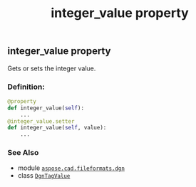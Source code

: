 ﻿---
title: integer_value property
second_title: Aspose.CAD for Python via .NET API References
description: 
type: docs
weight: 40
url: /aspose.cad.fileformats.dgn/dgntagvalue/integer_value/
is_root: false
---

## integer_value property


Gets or sets the integer value.
### Definition:
```python
@property
def integer_value(self):
    ...
@integer_value.setter
def integer_value(self, value):
    ...
```

### See Also
* module [`aspose.cad.fileformats.dgn`](../../)
* class [`DgnTagValue`](/cad/python-net/aspose.cad.fileformats.dgn/dgntagvalue)
